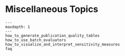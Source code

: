 # Miscellaneous Topics

```{toctree}
---
maxdepth: 1
---
how_to_generate_publication_quality_tables
how_to_use_batch_evaluators
how_to_visualize_and_interpret_sensitivity_measures
faq
```
